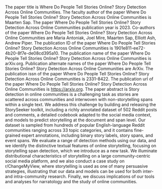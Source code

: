 The paper title is Where Do People Tell Stories Online? Story Detection Across Online Communities.
The faculty author of the paper Where Do People Tell Stories Online? Story Detection Across Online Communities is Maarten Sap.
The paper Where Do People Tell Stories Online? Story Detection Across Online Communities publication year is 2023.
Co-authors of the paper Where Do People Tell Stories Online? Story Detection Across Online Communities are Maria Antoniak, Joel Mire, Maarten Sap, Elliott Ash, Andrew Piper.
The publication ID of the paper Where Do People Tell Stories Online? Story Detection Across Online Communities is 1901e811-ee72-4b20-8f7e-de08cd395a10.
The publication name of the paper Where Do People Tell Stories Online? Story Detection Across Online Communities is arXiv.org.
Publication alternate names of the paper Where Do People Tell Stories Online? Story Detection Across Online Communities are ArXiv.
The publication issn of the paper Where Do People Tell Stories Online? Story Detection Across Online Communities is 2331-8422.
The publication url of the paper Where Do People Tell Stories Online? Story Detection Across Online Communities is https://arxiv.org.
The paper abstract is Story detection in online communities is a challenging task as stories are scattered across communities and interwoven with non-storytelling spans within a single text. We address this challenge by building and releasing the StorySeeker toolkit, including a richly annotated dataset of 502 Reddit posts and comments, a detailed codebook adapted to the social media context, and models to predict storytelling at the document and span level. Our dataset is sampled from hundreds of popular English-language Reddit communities ranging across 33 topic categories, and it contains fine-grained expert annotations, including binary story labels, story spans, and event spans. We evaluate a range of detection methods using our data, and we identify the distinctive textual features of online storytelling, focusing on storytelling span detection, which we introduce as a new task. We illuminate distributional characteristics of storytelling on a large community-centric social media platform, and we also conduct a case study on r/ChangeMyView, where storytelling is used as one of many persuasive strategies, illustrating that our data and models can be used for both inter- and intra-community research. Finally, we discuss implications of our tools and analyses for narratology and the study of online communities.
